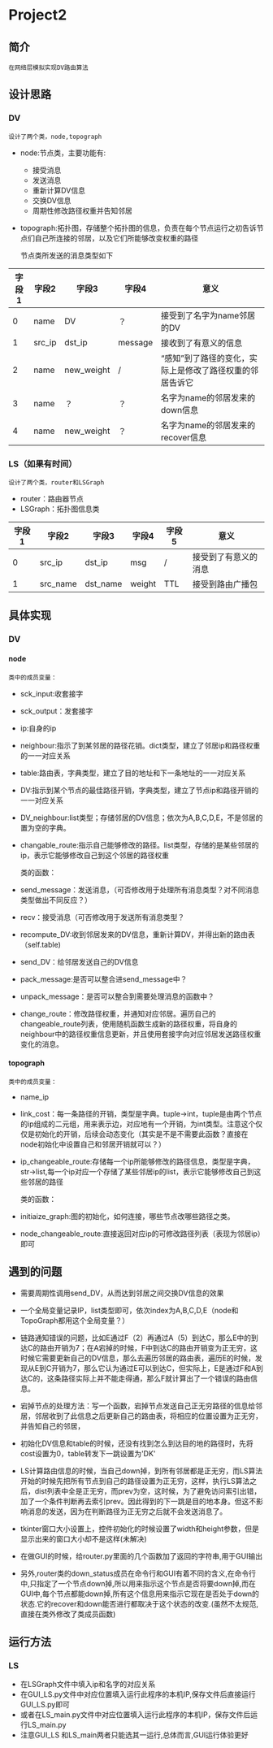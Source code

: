 # Project2
## 简介
    在网络层模拟实现DV路由算法
## 设计思路
### DV
    设计了两个类，node,topograph
- node:节点类，主要功能有:
    + 接受消息
    + 发送消息
    + 重新计算DV信息
    + 交换DV信息
    + 周期性修改路径权重并告知邻居
- topograph:拓扑图，存储整个拓扑图的信息，负责在每个节点运行之初告诉节点们自己所连接的邻居，以及它们所能够改变权重的路径
    
    节点类所发送的消息类型如下

|字段1|字段2|字段3|字段4|意义|
|-----|----|-----|-----|----|
|0|name|DV|？|接受到了名字为name邻居的DV|
|1|src_ip|dst_ip|message|接收到了有意义的信息|
|2|name|new_weight|/|“感知”到了路径的变化，实际上是修改了路径权重的邻居告诉它|
|3|name|？|？|名字为name的邻居发来的down信息|
|4|name|new_weight|？|名字为name的邻居发来的recover信息|


### LS（如果有时间）
    设计了两个类，router和LSGraph
- router：路由器节点
- LSGraph：拓扑图信息类

|字段1|字段2|字段3|字段4|字段5|意义|
|-----|----|-----|-----|----|----|
|0|src_ip|dst_ip|msg|/|接受到了有意义的消息|
|1|src_name|dst_name|weight|TTL|接受到路由广播包|

## 具体实现
### DV
#### node
    类中的成员变量：
- sck_input:收套接字
- sck_output：发套接字
- ip:自身的ip
- neighbour:指示了到某邻居的路径花销。dict类型，建立了邻居ip和路径权重的一一对应关系
- table:路由表，字典类型，建立了目的地址和下一条地址的一一对应关系
- DV:指示到某个节点的最佳路径开销，字典类型，建立了节点ip和路径开销的一一对应关系
- DV_neighbour:list类型；存储邻居的DV信息；依次为A,B,C,D,E，不是邻居的置为空的字典。
- changable_route:指示自己能够修改的路径。list类型，存储的是某些邻居的ip，表示它能够修改自己到这个邻居的路径权重

    类的函数：
- send_message：发送消息，（可否修改用于处理所有消息类型？对不同消息类型做出不同反应？）
- recv：接受消息（可否修改用于发送所有消息类型？
- recompute_DV:收到邻居发来的DV信息，重新计算DV，并得出新的路由表（self.table)
- send_DV：给邻居发送自己的DV信息
- pack_message:是否可以整合进send_message中？
- unpack_message：是否可以整合到需要处理消息的函数中？
- change_route：修改路径权重，并通知对应邻居。遍历自己的changeable_route列表，使用随机函数生成新的路径权重，将自身的neighbour中的路径权重信息更新，并且使用套接字向对应邻居发送路径权重变化的消息。

#### topograph
    类中的成员变量：
- name_ip
- link_cost：每一条路径的开销，类型是字典。tuple->int，tuple是由两个节点的ip组成的二元组，用来表示边，对应地有一个开销，为int类型。注意这个仅仅是初始化的开销，后续会动态变化（其实是不是不需要此函数？直接在node初始化中设置自己和邻居开销就可以？）
- ip_changeable_route:存储每一个ip所能够修改的路径信息，类型是字典，str->list,每一个ip对应一个存储了某些邻居ip的list，表示它能够修改自己到这些邻居的路径

    类的函数：
- initiaize_graph:图的初始化，如何连接，哪些节点改哪些路径之类。
- node_changeable_route:直接返回对应ip的可修改路径列表（表现为邻居ip）即可

## 遇到的问题
- 需要周期性调用send_DV，从而达到邻居之间交换DV信息的效果
- 一个全局变量记录IP，list类型即可，依次index为A,B,C,D,E（node和TopoGraph都用这个全局变量？）
- 链路通知错误的问题，比如E通过F（2）再通过A（5）到达C，那么E中的到达C的路由开销为7；在A宕掉的时候，F中到达C的路由开销变为正无穷，这时候它需要更新自己的DV信息，那么去遍历邻居的路由表，遍历E的时候，发现从E到C开销为7，那么它认为通过E可以到达C，但实际上，E是通过F和A到达C的，这条路径实际上并不能走得通，那么F就计算出了一个错误的路由信息。

- 宕掉节点的处理方法：写一个函数，宕掉节点发送自己正无穷路径的信息给邻居，邻居收到了此信息之后更新自己的路由表，将相应的位置设置为正无穷，并告知自己的邻居，

- 初始化DV信息和table的时候，还没有找到怎么到达目的地的路径时，先将cost设置为0，table转发下一跳设置为'DK'
- LS计算路由信息的时候，当自己down掉，到所有邻居都是正无穷，而LS算法开始的时候先把所有节点到自己的路径设置为正无穷，这样，执行LS算法之后，dist列表中全是正无穷，而prev为空，这时候，为了避免访问索引出错，加了一个条件判断再去索引prev。因此得到的下一跳是目的地本身。但这不影响消息的发送，因为在判断路径为正无穷之后就不会发送消息了。
- tkinter窗口大小设置上，控件初始化的时候设置了width和height参数，但是显示出来的窗口大小却不是这样(未解决)
- 在做GUI的时候，给router.py里面的几个函数加了返回的字符串,用于GUI输出
- 另外,router类的down_status成员在命令行和GUI有着不同的含义,在命令行中,只指定了一个节点down掉,所以用来指示这个节点是否将要down掉,而在GUI中,每个节点都能down掉,所有这个信息用来指示它现在是否处于down的状态.它的recover和down能否进行都取决于这个状态的改变.(虽然不太规范,直接在类外修改了类成员函数)

## 运行方法
### LS
- 在LSGraph文件中填入ip和名字的对应关系
- 在GUI_LS.py文件中对应位置填入运行此程序的本机IP,保存文件后直接运行GUI_LS.py即可
- 或者在LS_main.py文件中对应位置填入运行此程序的本机IP，保存文件后运行LS_main.py
- 注意GUI_LS 和LS_main两者只能选其一运行,总体而言,GUI运行体验更好
